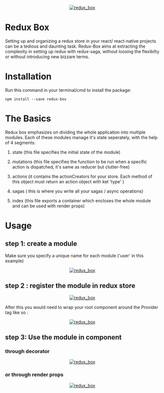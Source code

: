 <p align="center"><a href="#" target="_blank">
	<img style="max-width:700px" src="https://image.ibb.co/e4Nce6/redux_box.png" alt="redux_box" border="0">
</a></p>

# Redux Box
Setting up and organizing a redux store in your react/ react-native projects can be a tedious and daunting task. 
Redux-Box aims at extracting the complexity in setting up redux with redux-saga, without loosing the flexibilty or without introducing new bizzare terms.

# Installation
Run this command in your terminal/cmd to install the package:
```
npm install --save redux-box
```

# The Basics

Redux box emphasizes on dividing the whole application into multiple modules. Each of these modules manage it's state seperately, with the help of 4 segments:

1. state 
(this  file specifies the initial state of the module)

2. mutations 
(this file specifies the function to be run when a specific action is dispatched, it's same as reducer but clutter-free)

3. actions
(it contains the actionCreators for your store. Each method of this object must return an action object with ket 'type' )

4. sagas 
( this is where you write all your sagas / async operations)

5. index 
(this file exports a container which encloses the whole module and can be used with render props)

# Usage
## step 1: create a module
Make sure you specify a unique name for each module ('user' in this example)
<p align="center" style="ma"><a href="#" target="_blank">
	<img style="max-width:700px" src="https://image.ibb.co/gv6ApG/userstore.png" alt="redux_box" border="0">
</a></p>

## step 2 : register the module in redux store

<p align="center"><a href="#" target="_blank">
	<img style="max-width:700px" src="https://image.ibb.co/eP2RTb/tie_All_Stores.png" alt="redux_box" border="0">
</a></p>

After this you would need to wrap your root component around the Provider  tag like so :
<p align="center"><a href="#" target="_blank">
	<img style="max-width:700px" src="https://image.ibb.co/doEqob/provider.png" alt="redux_box" border="0">
</a></p>

## step 3: Use the module in component

### through decorator
<p align="center"><a href="#" target="_blank">
	<img style="max-width:700px" src="https://image.ibb.co/jB5fob/usage.png" alt="redux_box" border="0">
</a></p>

### or through render props

<p align="center"><a href="#" target="_blank">
	<img style="max-width:700px" src="https://preview.ibb.co/dCMWuG/use_With_Render_Props.png" alt="redux_box" border="0">
</a></p>


